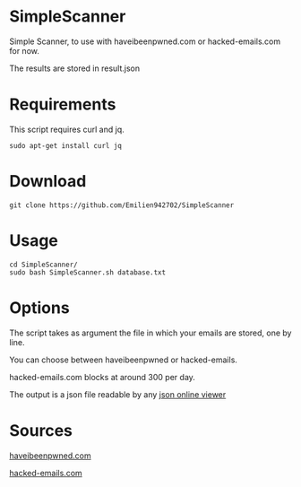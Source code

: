 # SimpleScanner
Simple Scanner, to use with haveibeenpwned.com or hacked-emails.com for now.

The results are stored in result.json

# Requirements

This script requires curl and jq.
```
sudo apt-get install curl jq
```
# Download
```
git clone https://github.com/Emilien942702/SimpleScanner
```
# Usage
```
cd SimpleScanner/
sudo bash SimpleScanner.sh database.txt
```
# Options
The script takes as argument the file in which your emails are stored, one by line.

You can choose between haveibeenpwned or hacked-emails.

hacked-emails.com blocks at around 300 per day.

The output is a json file readable by any [json online viewer](http://json.bloople.net/)

# Sources
[haveibeenpwned.com](https://haveibeenpwned.com/)

[hacked-emails.com](https://hacked-emails.com/)
